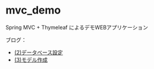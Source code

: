 mvc_demo
========

Spring MVC + Thymeleaf によるデモWEBアプリケーション

ブログ：
* [(2)データベース設定](http://brissyu.blogspot.com/2014/06/spring-mvc-thymeleaf-web002.htm)
* [(3)モデル作成](http://brissyu.blogspot.com/2014/06/spring-mvc-thymeleaf-web003.htm)
